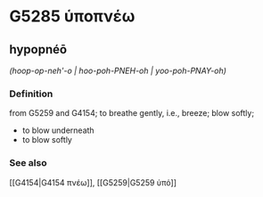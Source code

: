 # G5285 ὑποπνέω

## hypopnéō

_(hoop-op-neh'-o | hoo-poh-PNEH-oh | yoo-poh-PNAY-oh)_

### Definition

from G5259 and G4154; to breathe gently, i.e., breeze; blow softly; 

- to blow underneath
- to blow softly

### See also

[[G4154|G4154 πνέω]], [[G5259|G5259 ὑπό]]
